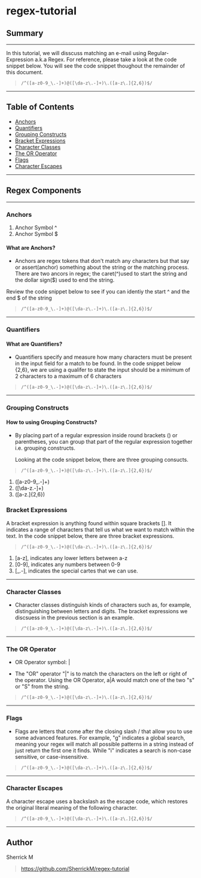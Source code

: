 # regex-tutorial

## Summary
---

In this tutorial, we will disscuss matching an e-mail using Regular-Expression a.k.a Regex. For reference, please take a look at the code snippet below. You will see the code snippet thoughout the remainder of this document.

> `/^([a-z0-9_\.-]+)@([\da-z\.-]+)\.([a-z\.]{2,6})$/`
---
## Table of Contents

- [Anchors](#anchors)
- [Quantifiers](#quantifiers)
- [Grouping Constructs](#grouping-constructs)
- [Bracket Expressions](#bracket-expressions)
- [Character Classes](#character-classes)
- [The OR Operator](#the-or-operator)
- [Flags](#flags)
- [Character Escapes](#character-escapes)
---
## Regex Components
---
### Anchors

1. Anchor Symbol ^
2. Anchor Symbol $

#### What are Anchors?
 
 - Anchors are regex tokens that don't match any characters but that say or assert(anchor) something about the string or the matching process. There are two ancors in regex; the caret(^)used to start the string and the dollar sign($) used to end the string. 

 Review the code snippet below to see if you can identiy the start ^ and the end $ of the string

> `/^([a-z0-9_\.-]+)@([\da-z\.-]+)\.([a-z\.]{2,6})$/`

---
### Quantifiers

#### What are Quantifiers?

- Quantifiers specify and measure how many characters must be present in the input field for a match to be found. In the code snippet below {2,6}, we are using a qualifer to state the input should be a minimum of 2 characters to a maximum of 6 characters

> `/^([a-z0-9_\.-]+)@([\da-z\.-]+)\.([a-z\.]{2,6})$/`
___
### Grouping Constructs

#### How to using Grouping Constructs? 

- By placing part of a regular expression inside round brackets () or parentheses, you can group that part of the regular expression together i.e. grouping constructs. 

  Looking at the code snippet below, there are three grouping consucts. 

> `/^([a-z0-9_\.-]+)@([\da-z\.-]+)\.([a-z\.]{2,6})$/`
1. ([a-z0-9_\.-]+)
2. ([\da-z\.-]+)
3. ([a-z\.]{2,6})

### Bracket Expressions

A bracket expression is anything found within square brackets []. It indicates a range of characters that tell us what we want to match within the text. In the code snippet below, there are three bracket expressions. 

> `/^([a-z0-9_\.-]+)@([\da-z\.-]+)\.([a-z\.]{2,6})$/`

1. [a-z], indicates any lower letters between a-z
2. [0-9], indicates any numbers between 0-9
3. [_\.-], indicates the special cartes that we can use.


---
### Character Classes

- Character classes distinguish kinds of characters such as, for example, distinguishing between letters and digits. The bracket expressions we discsuess in the previous section is an example.

> `/^([a-z0-9_\.-]+)@([\da-z\.-]+)\.([a-z\.]{2,6})$/`
---
### The OR Operator

- OR Operator symbol: |

- The "OR" operator "|" is to match the characters on the left or right of the operator. Using the OR Operator, a|A would match one of the two "s" or "S" from the string.

> `/^([a-z0-9_\.-]+)@([\da-z\.-]+)\.([a-z\.]{2,6})$/`
---
### Flags

- Flags are letters that come after the closing slash / that allow you to use some advanced features.  For example, "g"  indicates a global search, meaning your regex will match all possible patterns in a string instead of just return the first one it finds. While "i" indicates a search is non-case sensitive, or case-insensitive.

> `/^([a-z0-9_\.-]+)@([\da-z\.-]+)\.([a-z\.]{2,6})$/`
---

### Character Escapes

A character escape uses a backslash as the escape code, which restores the original literal meaning of the following character. 

> `/^([a-z0-9_\.-]+)@([\da-z\.-]+)\.([a-z\.]{2,6})$/`

---
## Author

Sherrick M

> https://github.com/SherrickM/regex-tutorial
